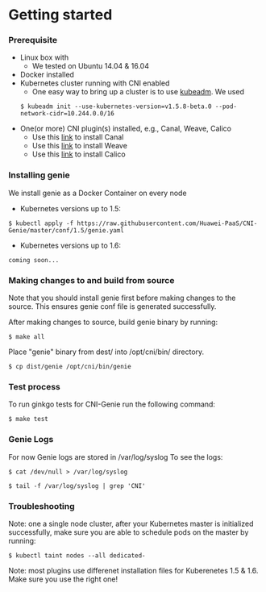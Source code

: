 # Getting started

### Prerequisite

* Linux box with
  * We tested on Ubuntu 14.04 & 16.04
* Docker installed
* Kubernetes cluster running with CNI enabled
  * One easy way to bring up a cluster is to use [kubeadm](https://kubernetes.io/docs/getting-started-guides/kubeadm/). We used
  ```
  $ kubeadm init --use-kubernetes-version=v1.5.8-beta.0 --pod-network-cidr=10.244.0.0/16
  ```
* One(or more) CNI plugin(s) installed, e.g., Canal, Weave, Calico
  * Use this [link](https://github.com/projectcalico/canal/tree/master/k8s-install) to install Canal
  * Use this [link](https://www.weave.works/docs/net/latest/kube-addon/) to install Weave
  * Use this [link](http://docs.projectcalico.org/v2.2/getting-started/kubernetes/installation/hosted/) to install Calico

### Installing genie

We install genie as a Docker Container on every node

* Kubernetes versions up to 1.5:
```
$ kubectl apply -f https://raw.githubusercontent.com/Huawei-PaaS/CNI-Genie/master/conf/1.5/genie.yaml
```
* Kubernetes versions up to 1.6:
```
coming soon...
```

### Making changes to and build from source

Note that you should install genie first before making changes to the source. This ensures genie conf file is generated successfully.

After making changes to source, build genie binary by running:
```
$ make all
```
Place "genie" binary from dest/ into /opt/cni/bin/ directory.
```
$ cp dist/genie /opt/cni/bin/genie
```

### Test process

To run ginkgo tests for CNI-Genie run the following command:
```
$ make test
```

### Genie Logs

For now Genie logs are stored in /var/log/syslog
To see the logs:
```
$ cat /dev/null > /var/log/syslog

$ tail -f /var/log/syslog | grep 'CNI'
```

### Troubleshooting

Note: one a single node cluster, after your Kubernetes master is initialized successfully, make sure you are able to schedule pods on the master by running:
```
$ kubectl taint nodes --all dedicated-
```
Note: most plugins use differenet installation files for Kuberenetes 1.5 & 1.6. Make sure you use the right one!

